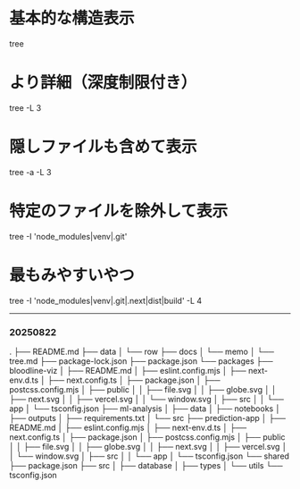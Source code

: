 # 基本的な構造表示
tree

# より詳細（深度制限付き）
tree -L 3

# 隠しファイルも含めて表示
tree -a -L 3

# 特定のファイルを除外して表示
tree -I 'node_modules|venv|.git'

# 最もみやすいやつ
tree -I 'node_modules|venv|.git|.next|dist|build' -L 4



---

### 20250822

.
├── README.md
├── data
│   └── row
├── docs
│   └── memo
│       └── tree.md
├── package-lock.json
├── package.json
└── packages
    ├── bloodline-viz
    │   ├── README.md
    │   ├── eslint.config.mjs
    │   ├── next-env.d.ts
    │   ├── next.config.ts
    │   ├── package.json
    │   ├── postcss.config.mjs
    │   ├── public
    │   │   ├── file.svg
    │   │   ├── globe.svg
    │   │   ├── next.svg
    │   │   ├── vercel.svg
    │   │   └── window.svg
    │   ├── src
    │   │   └── app
    │   └── tsconfig.json
    ├── ml-analysis
    │   ├── data
    │   ├── notebooks
    │   ├── outputs
    │   ├── requirements.txt
    │   └── src
    ├── prediction-app
    │   ├── README.md
    │   ├── eslint.config.mjs
    │   ├── next-env.d.ts
    │   ├── next.config.ts
    │   ├── package.json
    │   ├── postcss.config.mjs
    │   ├── public
    │   │   ├── file.svg
    │   │   ├── globe.svg
    │   │   ├── next.svg
    │   │   ├── vercel.svg
    │   │   └── window.svg
    │   ├── src
    │   │   └── app
    │   └── tsconfig.json
    └── shared
        ├── package.json
        ├── src
        │   ├── database
        │   ├── types
        │   └── utils
        └── tsconfig.json
